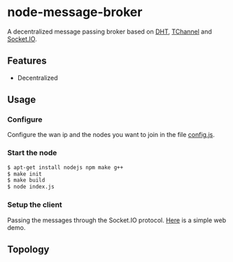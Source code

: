 # node-message-broker

A decentralized message passing broker based on [DHT](http://www.bittorrent.org/beps/bep_0005.html), [TChannel](https://github.com/uber/tchannel-node) and [Socket.IO](http://socket.io/).

## Features
- Decentralized

## Usage

### Configure
Configure the wan ip and the nodes you want to join in the file [config.js](config.js).

### Start the node
```bash
$ apt-get install nodejs npm make g++
$ make init
$ make build
$ node index.js
```

### Setup the client
Passing the messages through the Socket.IO protocol. [Here](http://covertness.github.io/chat/) is a simple web demo.

## Topology